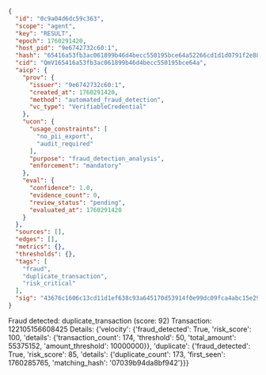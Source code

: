 ```json
{
  "id": "0c9a04d6dc59c363",
  "scope": "agent",
  "key": "RESULT",
  "epoch": 1760291420,
  "host_pid": "9e6742732c60:1",
  "hash": "65416a53fb3ac061899b46d4becc550195bce64a52266cd1d1d0791f2e88b518",
  "cid": "QmV165416a53fb3ac061899b46d4becc550195bce64a",
  "aicp": {
    "prov": {
      "issuer": "9e6742732c60:1",
      "created_at": 1760291420,
      "method": "automated_fraud_detection",
      "vc_type": "VerifiableCredential"
    },
    "ucon": {
      "usage_constraints": [
        "no_pii_export",
        "audit_required"
      ],
      "purpose": "fraud_detection_analysis",
      "enforcement": "mandatory"
    },
    "eval": {
      "confidence": 1.0,
      "evidence_count": 0,
      "review_status": "pending",
      "evaluated_at": 1760291420
    }
  },
  "sources": [],
  "edges": [],
  "metrics": {},
  "thresholds": {},
  "tags": [
    "fraud",
    "duplicate_transaction",
    "risk_critical"
  ],
  "sig": "43676c1606c13cd11d1ef638c93a645170d53914f0e99dc09fca4abc15e2937d"
}
```

Fraud detected: duplicate_transaction (score: 92)
Transaction: 122105156608425
Details: {'velocity': {'fraud_detected': True, 'risk_score': 100, 'details': {'transaction_count': 174, 'threshold': 50, 'total_amount': 55375152, 'amount_threshold': 10000000}}, 'duplicate': {'fraud_detected': True, 'risk_score': 85, 'details': {'duplicate_count': 173, 'first_seen': 1760285765, 'matching_hash': '07039b94da8bf942'}}}